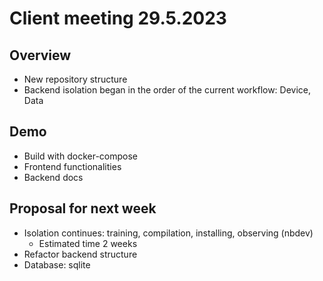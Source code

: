# Client meeting 29.5.2023

## Overview
- New repository structure
- Backend isolation began in the order of the current workflow: Device, Data

## Demo
- Build with docker-compose
- Frontend functionalities
- Backend docs

## Proposal for next week
- Isolation continues: training, compilation, installing, observing (nbdev)
	- Estimated time 2 weeks
- Refactor backend structure
- Database: sqlite
